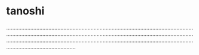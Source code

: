 # tanoshi
..................................................................................................................................................................................................................................................................................................................................................................................................................................